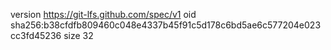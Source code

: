 version https://git-lfs.github.com/spec/v1
oid sha256:b38cfdfb809460c048e4337b45f91c5d178c6bd5ae6c577204e023cc3fd45236
size 32
